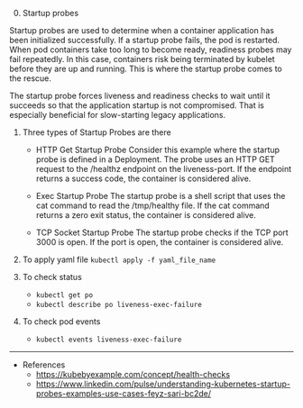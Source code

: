 
0. Startup probes

Startup probes are used to determine when a container application has been initialized successfully. If a startup probe fails, the pod is restarted. When pod containers take too long to become ready, readiness probes may fail repeatedly. In this case, containers risk being terminated by kubelet before they are up and running. This is where the startup probe comes to the rescue.

The startup probe forces liveness and readiness checks to wait until it succeeds so that the application startup is not compromised. That is especially beneficial for slow-starting legacy applications.

1. Three types of Startup Probes are there
	-	HTTP Get Startup Probe
		Consider this example where the startup probe is defined in a Deployment. The probe uses an HTTP GET request to the /healthz endpoint on the liveness-port. If the endpoint returns a success code, the container is considered alive.

	-	Exec Startup Probe
		The startup probe is a shell script that uses the cat command to read the /tmp/healthy file. If the cat command returns a zero exit status, the container is considered alive.

	-	TCP Socket Startup Probe
		The startup probe checks if the TCP port 3000 is open. If the port is open, the container is considered alive.

2. To apply yaml file `kubectl apply -f yaml_file_name`

3. To check status 
	-	`kubectl get po`
	-	`kubectl describe po liveness-exec-failure`

4. To check pod events
	-	`kubectl events liveness-exec-failure`

---

-	References
	-	https://kubebyexample.com/concept/health-checks
	-	https://www.linkedin.com/pulse/understanding-kubernetes-startup-probes-examples-use-cases-feyz-sari-bc2de/